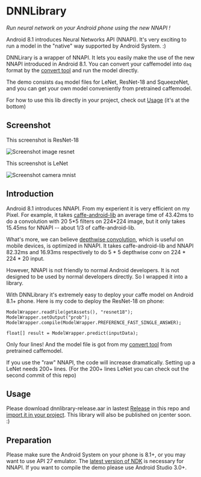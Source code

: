 # DNNLibrary

*Run neural network on your Android phone using the new NNAPI !*

Android 8.1 introduces Neural Networks API (NNAPI). It's very exciting to run a model in the "native" way supported by Android System. :)

DNNLirary is a wrapper of NNAPI. It lets you easily make the use of the new NNAPI introduced in Android 8.1. You can convert your caffemodel into `daq` format by the [convert tool](https://github.com/daquexian/DNN_convert_tool) and run the model directly. 

The demo consists `daq` model files for LeNet, ResNet-18 and SqueezeNet, and you can get your own model conveniently from pretrained caffemodel.

For how to use this lib directly in your project, check out [Usage](#usage) (it's at the bottom)

## Screenshot

This screenshot is ResNet-18

![Screenshot image resnet](screenshot_image_resnet.png)

This screenshot is LeNet

![Screenshot camera mnist](screenshot_camera_mnist.png)

## Introduction

Android 8.1 introduces NNAPI. From my experient it is very efficient on my Pixel. For example, it takes [caffe-android-lib](https://github.com/sh1r0/caffe-android-lib) an average time of 43.42ms to do a convolution with 20 5\*5 filters on 224\*224 image, but it only takes 15.45ms for NNAPI -- about 1/3 of caffe-android-lib.

What's more, we can believe [depthwise convolution](https://arxiv.org/abs/1704.04861), which is useful on mobile devices, is optimized in NNAPI. It takes caffe-android-lib and NNAPI 82.32ms and 16.93ms respectively to do 5 * 5 depthwise conv on 224 \* 224 \* 20 input.

However, NNAPI is not friendly to normal Android developers. It is not designed to be used by normal developers directly. So I wrapped it into a library.

With DNNLibrary it's extremely easy to deploy your caffe model on Android 8.1+ phone. Here is my code to deploy the ResNet-18 on phone:

```
ModelWrapper.readFile(getAssets(), "resnet18");
ModelWrapper.setOutput("prob");
ModelWrapper.compile(ModelWrapper.PREFERENCE_FAST_SINGLE_ANSWER);

float[] result = ModelWrapper.predict(inputData);
```

Only four lines! And the model file is got from my [convert tool](https://github.com/daquexian/DNN_convert_tool) from pretrained caffemodel.

If you use the "raw" NNAPI, the code will increase dramatically. Setting up a LeNet needs 200+ lines. (For the 200+ lines LeNet you can check out the second commit of this repo)

## Usage

Please download dnnlibrary-release.aar in lastest [Release](https://github.com/daquexian/DNNLibrary/releases) in this repo and [import it in your project](https://developer.android.com/studio/projects/android-library.html#AddDependency). This library will also be published on jcenter soon. :)

## Preparation

Please make sure the Android System on your phone is 8.1+, or you may want to use API 27 emulator. The [latest version of NDK](https://developer.android.com/ndk/downloads/index.html) is necessary for NNAPI. If you want to compile the demo please use Android Studio 3.0+.
